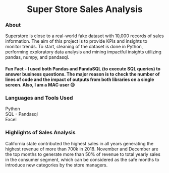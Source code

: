 <h1 align="center">Super Store Sales Analysis</h1>
<h3 align="left">About</h3>
Superstore is close to a real-world fake dataset with 10,000 records of sales information. The aim of this project is to provide KPIs and insights to monitor trends. To start, cleaning of the dataset is done in Python, performing exploratory data analysis and mining impactful insights utilizing pandas, numpy, and pandasql.

<h4> Fun Fact - I used both Pandas and PandaSQL (to execute SQL queries) to answer business questions. The major reason is to check the number of lines of code and the impact of outputs from both libraries on a single screen. Also, I am a MAC user  😌 </h4>

<h3 align="left">Languages and Tools Used</h3>
<p>Python
<br>SQL - Pandasql
<br>Excel</p>

<h3 align="left"> Highlights of Sales Analysis </h3>
California state contributed the highest sales in all years generating the highest revenue of more than 700k in 2018. November and December are the top months to generate more than 50% of revenue to total yearly sales in the consumer segment, which can be considered as the safe months to introduce new categories by the store managers.











